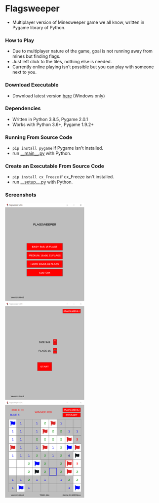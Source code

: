 # Flagsweeper
- Multiplayer version of Minesweeper game we all know, written in Pygame library of Python.

### How to Play
- Due to multiplayer nature of the game, goal is not running away from mines but finding flags.
- Just left click to the tiles, nothing else is needed.
- Currently online playing isn't possible but you can play with someone next to you.

### Download Executable
- Download latest version [here](https://github.com/opethef10/Flagsweeper/releases) (Windows only)  

### Dependencies
- Written in Python 3.8.5, Pygame 2.0.1
- Works with Python 3.6+, Pygame 1.9.2+

### Running From Source Code
- `pip install pygame` if Pygame isn't installed.
- run [\_\_main\_\_.py](__main__.py) with Python.

### Create an Executable From Source Code
- `pip install cx_Freeze` if cx_Freeze isn't installed.
- run [\_\_setup\_\_.py](__setup__.py) with Python.

### Screenshots
<img src="resources/screenshot1.png" width="256"/> <img src="resources/screenshot2.png" width="256"/> <img src="resources/screenshot3.png" width="256"/>
